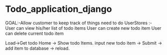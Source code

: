 # Todo_application_django
GOAL:-Allow customer to keep track of things need to do
UserStores :- User can view his/her list of todo items
              User can create new todo item
              User can delete current todo item



Load->Get todo Home -> Show todo Items.
input new todo item -> Submit -> add item to database -> reload.